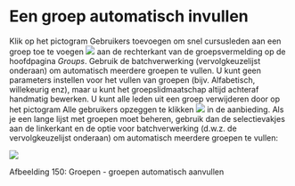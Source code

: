 # Een groep automatisch invullen

Klik op het pictogram Gebruikers toevoegen om snel cursusleden aan een groep toe te voegen ![](../../.gitbook/assets/graphics283%20%283%29.png) aan de rechterkant van de groepsvermelding op de hoofdpagina _Groups_. Gebruik de batchverwerking \(vervolgkeuzelijst onderaan\) om automatisch meerdere groepen te vullen. U kunt geen parameters instellen voor het vullen van groepen \(bijv. Alfabetisch, willekeurig enz\), maar u kunt het groepslidmaatschap altijd achteraf handmatig bewerken. U kunt alle leden uit een groep verwijderen door op het pictogram Alle gebruikers opzeggen te klikken ![](../../.gitbook/assets/graphics284%20%283%29.png) in de aanbieding. Als je een lange lijst met groepen moet beheren, gebruik dan de selectievakjes aan de linkerkant en de optie voor batchverwerking \(d.w.z. de vervolgkeuzelijst onderaan\) om automatisch meerdere groepen te vullen:

![](../../.gitbook/assets/images215%20%283%29.png)

Afbeelding 150: Groepen - groepen automatisch aanvullen

